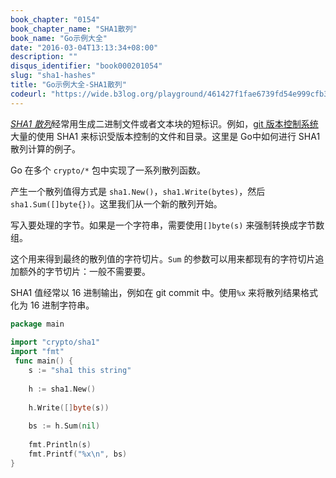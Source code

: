 ```yaml
---
book_chapter: "0154"
book_chapter_name: "SHA1散列"
book_name: "Go示例大全"
date: "2016-03-04T13:13:34+08:00"
description: ""
disqus_identifier: "book000201054"
slug: "sha1-hashes"
title: "Go示例大全-SHA1散列"
codeurl: "https://wide.b3log.org/playground/461427f1fae6739fd54e999cfb3de4dd.go"
---
```

 
[_SHA1 散列_](http://en.wikipedia.org/wiki/SHA-1)经常用生成二进制文件或者文本块的短标识。例如，[git 版本控制系统](http://git-scm.com/)大量的使用 SHA1 来标识受版本控制的文件和目录。这里是 Go中如何进行 SHA1 散列计算的例子。



Go 在多个 `crypto/*` 包中实现了一系列散列函数。



产生一个散列值得方式是 `sha1.New()`，`sha1.Write(bytes)`，然后 `sha1.Sum([]byte{})`。这里我们从一个新的散列开始。

写入要处理的字节。如果是一个字符串，需要使用`[]byte(s)` 来强制转换成字节数组。

这个用来得到最终的散列值的字符切片。`Sum` 的参数可以用来都现有的字符切片追加额外的字节切片：一般不需要要。

SHA1 值经常以 16 进制输出，例如在 git commit 中。使用`%x` 来将散列结果格式化为 16 进制字符串。
 

```Go
package main  
 
import "crypto/sha1"
import "fmt"  
 func main() {
    s := "sha1 this string"  
 
    h := sha1.New()  
 
    h.Write([]byte(s))  
 
    bs := h.Sum(nil)  
 
    fmt.Println(s)
    fmt.Printf("%x\n", bs)
}  
```
